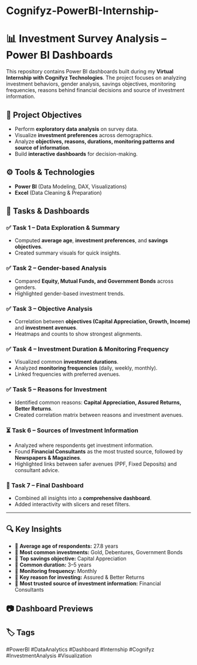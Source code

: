 # Cognifyz-PowerBI-Internship-
# 📊 Investment Survey Analysis – Power BI Dashboards

This repository contains Power BI dashboards built during my **Virtual Internship with Cognifyz Technologies**. The project focuses on analyzing investment behaviors, gender analysis, savings objectives, monitoring frequencies, reasons behind financial decisions and source of investment information.

## 📌 Project Objectives
* Perform **exploratory data analysis** on survey data.
* Visualize **investment preferences** across demographics.
* Analyze **objectives, reasons, durations, monitoring patterns and source of information**.
* Build **interactive dashboards** for decision-making.

## ⚙️ Tools & Technologies
* **Power BI** (Data Modeling, DAX, Visualizations)
* **Excel** (Data Cleaning & Preparation)

## 📂 Tasks & Dashboards
### ✅ Task 1 – Data Exploration & Summary
* Computed **average age**, **investment preferences**, and **savings objectives**.
* Created summary visuals for quick insights.

### ✅ Task 2 – Gender-based Analysis
* Compared **Equity, Mutual Funds, and Government Bonds** across genders.
* Highlighted gender-based investment trends.

### ✅ Task 3 – Objective Analysis
* Correlation between **objectives (Capital Appreciation, Growth, Income)** and **investment avenues**.
* Heatmaps and counts to show strongest alignments.

### ✅ Task 4 – Investment Duration & Monitoring Frequency
* Visualized common **investment durations**.
* Analyzed **monitoring frequencies** (daily, weekly, monthly).
* Linked frequencies with preferred avenues.

### ✅ Task 5 – Reasons for Investment
* Identified common reasons: **Capital Appreciation, Assured Returns, Better Returns**.
* Created correlation matrix between reasons and investment avenues.

### ⏳ Task 6 – Sources of Investment Information
* Analyzed where respondents get investment information.
* Found **Financial Consultants** as the most trusted source, followed by **Newspapers & Magazines**.
* Highlighted links between safer avenues (PPF, Fixed Deposits) and consultant advice.

### 🔔 Task 7 – Final Dashboard
* Combined all insights into a **comprehensive dashboard**.
* Added interactivity with slicers and reset filters.

---

## 🔍 Key Insights
* 📌 **Average age of respondents:** 27.8 years
* 📌 **Most common investments:** Gold, Debentures, Government Bonds
* 📌 **Top savings objective:** Capital Appreciation
* 📌 **Common duration:** 3–5 years
* 📌 **Monitoring frequency:** Monthly
* 📌 **Key reason for investing:** Assured & Better Returns
* 📌 **Most trusted source of investment information:** Financial Consultants

## 📷 Dashboard Previews

## 🏷️ Tags
#PowerBI #DataAnalytics #Dashboard #Internship #Cognifyz #InvestmentAnalysis #Visualization
